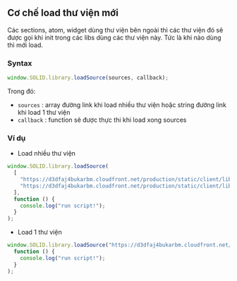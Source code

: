 ## Cơ chế load thư viện mới
Các sections, atom, widget dùng thư viện bên ngoài thì các thư viện đó sẽ được gọi khi init trong các libs dùng các thư viện này. 
Tức là khi nào dùng thì mới load.

### Syntax

```js
window.SOLID.library.loadSource(sources, callback);
```

Trong đó: 
- `sources` : array đường link khi load nhiều thư viện hoặc string đường link khi load 1 thư viện
- `callback` : function sẽ được thực thi khi load xong sources  

### Ví dụ

- Load nhiều thư viện 

```js
window.SOLID.library.loadSource(
  [
    "https://d3dfaj4bukarbm.cloudfront.net/production/static/client/libs/owl.carousel.min.css",
    "https://d3dfaj4bukarbm.cloudfront.net/production/static/client/libs/owl.carousel.min.js",
  ],
  function () { 
    console.log("run script!");
  }
);

```

- Load 1 thư viện 

```js
window.SOLID.library.loadSource("https://d3dfaj4bukarbm.cloudfront.net/production/static/client/libs/owl.carousel.min.js",
  function () { 
    console.log("run script!");
  }
);

```
